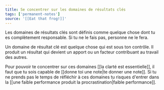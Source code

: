 ```yaml
---
title: Se concentrer sur les domaines de résultats clés
tags: ['permanent-notes']
source: '[[Eat that frog!]]'
---
```


Les domaines de résultats clés sont définis comme quelque chose dont tu es complètement responsable. Si tu ne le fais pas, personne ne le fera. 

Un domaine de résultat clé est quelque chose qui est sous ton contrôle. Il produit un résultat qui devient un apport ou un facteur contribuant au travail des autres. 

Pour pouvoir te concentrer sur ces domaines [[la clarté est essentielle]], il faut que tu sois capable de [[donne toi une note|te donner une note]]. Si tu ne prends pas le temps de réfléchir à ces domaines tu risques d'entrer dans la [[une faible performance produit la procrastination|faible performance]].
